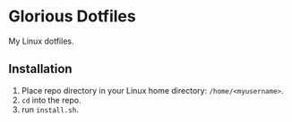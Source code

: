 # Glorious Dotfiles

My Linux dotfiles.

## Installation
1. Place repo directory in your Linux home directory: `/home/<myusername>`.
2. `cd` into the repo.
3. run `install.sh`.
